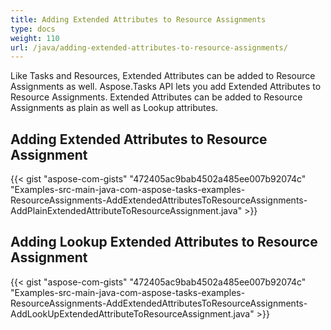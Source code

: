 ```yaml
---
title: Adding Extended Attributes to Resource Assignments
type: docs
weight: 110
url: /java/adding-extended-attributes-to-resource-assignments/
---
```


Like Tasks and Resources, Extended Attributes can be added to Resource Assignments as well. Aspose.Tasks API lets you add Extended Attributes to Resource Assignments. Extended Attributes can be added to Resource Assignments as plain as well as Lookup attributes.
## **Adding Extended Attributes to Resource Assignment**
{{< gist "aspose-com-gists" "472405ac9bab4502a485ee007b92074c" "Examples-src-main-java-com-aspose-tasks-examples-ResourceAssignments-AddExtendedAttributesToResourceAssignments-AddPlainExtendedAttributeToResourceAssignment.java" >}}
## **Adding Lookup Extended Attributes to Resource Assignment**
{{< gist "aspose-com-gists" "472405ac9bab4502a485ee007b92074c" "Examples-src-main-java-com-aspose-tasks-examples-ResourceAssignments-AddExtendedAttributesToResourceAssignments-AddLookUpExtendedAttributeToResourceAssignment.java" >}}
